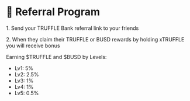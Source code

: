 # 👬 Referral Program



1\. Send your TRUFFLE Bank referral link to your friends

2\. When they claim their TRUFFLE or BUSD rewards by holding xTRUFFLE you will receive bonus

Earning $TRUFFLE and $BUSD by Levels:

* Lv1: 5%&#x20;
* Lv2: 2.5%&#x20;
* Lv3: 1%&#x20;
* Lv4: 1%&#x20;
* Lv5: 0.5%

